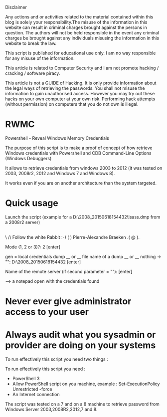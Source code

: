 Disclaimer

Any actions and or activities related to the material contained within this blog is solely your responsibility.The misuse of the information in this website can result in criminal charges brought against the persons in question. The authors will not be held responsible in the event any criminal charges be brought against any individuals misusing the information in this website to break the law.

This script is published for educational use only. I am no way responsible for any misuse of the information.

This article is related to Computer Security and I am not promote hacking / cracking / software piracy.

This article is not a GUIDE of Hacking. It is only provide information about the legal ways of retrieving the passwords. You shall not misuse the information to gain unauthorised access. However you may try out these hacks on your own computer at your own risk. Performing hack attempts (without permission) on computers that you do not own is illegal.

# RWMC
Powershell - Reveal Windows Memory Credentials 

The purpose of this script is to make a proof of concept of how retrieve Windows credentials 
with Powershell and CDB Command-Line Options (Windows Debuggers) 

It allows to retrieve credentials from windows 2003 to 2012 (it was tested on 2003, 2008r2, 2012 and Windows 7 and Windows 8).

It works even if you are on another architecture than the system targeted.
# Quick usage

Launch the script (example for a D:\2008_20150618154432\lsass.dmp from a 2008r2 server)

 \
  \ /\   Follow the white Rabbit :-)
  ( )       Pierre-Alexandre Braeken
.( @ ). 

Mode (1, 2 or 3)?: 2      [enter]

gen = local credentials dump __ or __ file name of a dump __ or __ nothing -> "": D:\2008_20150618154432       [enter]

Name of the remote server (if second parameter = ""):      [enter]

--> a notepad open with the credentials found


# Never ever give administrator access to your user

# Always audit what you sysadmin or provider are doing on your systems 

To run effectively this script you need two things :

To run effectively this script you need :

* PowerShell 3
* Allow PowerShell script on you machine, example : Set-ExecutionPolicy Unrestricted -force
* An Internet connection

The script was tested on a 7 and on a 8 machine to retrieve password from Windows Server 2003,2008R2,2012,7 and 8.

